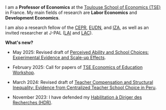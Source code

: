 I am a **Professor of Economics** at the [Toulouse School of Economics (TSE)](https://www.tse-fr.eu/people/matteo-bobba) in France. My main fields of research are **Labor Economics** and **Development Economics**. 

I am also a research fellow of the [CEPR](https://cepr.org/research/programme-areas/development-economics), [EUDN](http://eudn.eu/?page_id=598), and [IZA](https://www.iza.org/person/6066/matteo-bobba), as well as an invited researcher at J-PAL ([LAI](https://www.povertyactionlab.org/initiative/learning-all-initiative) and [LAC](https://www.povertyactionlab.org/latin-america-caribbean)). 


**What's new?**
- May 2025: Revised draft of [Perceived Ability and School Choices: Experimental Evidence and Scale-up Effects](/BFP_2025.pdf).

- February 2025: Call for papers of [TSE Economics of Education Workshop](https://www.tse-fr.eu/conferences/2025-2nd-economics-education-workshop).

- March 2024: Revised draft of [Teacher Compensation and Structural Inequality: Evidence from Centralized Teacher School Choice in Peru](/BELNN_March2024.pdf).

- November 2023: I have defended my [Habilitation à Diriger des Recherches (HDR)](https://www.tse-fr.eu/matteo-bobbas-hdr-november-6th2023?lang=en).